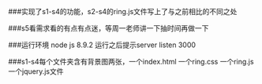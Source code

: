 ###实现了s1-s4的功能，s2-s4的ring.js文件写上了与之前相比的不同之处

###s5看需求看的有点有点迷，等周一老师讲一下抽时间再做一下

###运行环境 node js 8.9.2 运行之后提示server listen 3000

###s1-s4每个文件夹含有背景图两张，一个index.html 一个ring.css 一个ring.js 一个jquery.js文件

